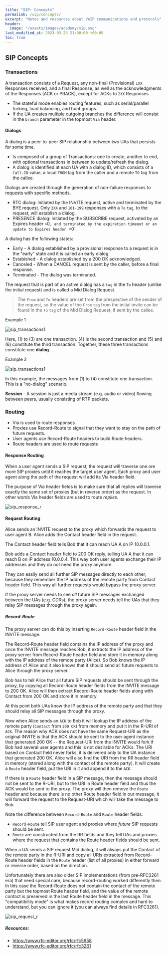 ```yaml
---
title: "SIP: Concepts"
permalink: /sip/concepts/
excerpt: "Notes and resources about VoIP communications and protocols"
header:
  image: "/assets/images/academy/sip.svg"
last_modified_at: 2023-03-23 21:00:00 +00:00
toc: true
---
```


## SIP Concepts

### Transactions
A transaction consists of a Request, any non-final (Provisional) `1XX` Responses received, and a final Response, as well as the acknowledgments of the Responses (ACK or PRACK), except for ACKs to `2XX` Responses.
* The stateful mode enables routing features, such as serial/parallel forking, load balancing, and hunt groups.
* If the UA creates multiple outgoing branches the difference will consist in the `branch` parameter in the topmost `Via` header.

#### Dialogs
A dialog is a peer-to-peer SIP relationship between two UAs that persists for some time. 
* Is composed of a group of Transactions: one to create, another to end, with optional transactions in between to update/refresh the dialog.
* A dialog is identified at each UA with a dialog ID, which consists of a `Call-ID` value, a local `FROM` tag from the caller and a remote `TO` tag from the callee.

Dialogs are created through the generation of non-failure responses to requests with specific methods. 
* RTC dialog: Initiated by the INVITE request, active and terminated by the BYE request. Only `2XX` and `101-199` responses with a `To` `tag`, to the request, will establish a dialog.
* PRESENCE dialog: Initiated by the SUBSCRIBE request, activated by an Expires header `>`0`, and terminated by the expiration timeout or an update to Expires header `=0`.

A dialog has the following states:
* Early - A dialog established by a provisional response to a request is in the "early" state and it is called an early dialog.
* Estabished - A dialog established by a 200 OK acknowledged.
* Canceled - When a CANCEL request is sent by the caller, before a final response.
* Terminated - The dialog was terminated.

The request that is part of an active dialog has a `tag` in the `To` header (unlike the initial request) and is called a Mid Dialog Request.

> The `From` and `To` headers are set from the prespective of the sender of the request, so the value of the `From` `tag` from the initial invite can be found in the `To` `tag` of the Mid Dialog Request, if sent by the callee.

Example 1

![sip_transactions1](http://www.plantuml.com/plantuml/proxy?cache=no&fmt=svg&src=https://raw.githubusercontent.com/bandonga/bandonga.github.io/master/assets/puml/sip_transactions1.puml)

Here, (1) to (3) are one transaction. (4) is the second transaction and (5) and (6) constitute the third transaction. Together, these three transactions constitute one **dialog**.

Example 2

![sip_transactions1](http://www.plantuml.com/plantuml/proxy?cache=no&fmt=svg&src=https://raw.githubusercontent.com/bandonga/bandonga.github.io/master/assets/puml/sip_transactions2.puml)

In this example, the messages from (1) to (4) constitute one transaction. This is a "no-dialog" scenario.

**Session** - A session is just a media stream (e.g. audio or video) flowing between peers, usually consisting of RTP packets.


### Routing

* Via is used to route responses
* Proxies use Record-Route to signal that they want to stay on the path of future requests.
* User agents use Record-Route headers to build Route headers.
* Route headers are used to route requests

#### Response Routing

When a user agent sends a SIP request, the request will traverse one ore more SIP proxies until it reaches the target user agent. Each proxy and user agent along the path of the request will add its Via header field.

The purpose of Via header fields is to make sure that all replies will traverse exactly the same set of proxies (but in reverse order) as the request. In other words Via header fields are used to route *replies*.

![sip_response_r](http://www.plantuml.com/plantuml/proxy?cache=no&fmt=svg&src=https://raw.githubusercontent.com/bandonga/bandonga.github.io/master/assets/puml/sip_response_r.puml)

#### Request Routing

Alice sends an INVITE request to the proxy which forwards the request to user agent B. 
Alice adds the Contact header field in the request.

The Contact header field tells Bob that it can reach UA A on IP 10.0.0.1.

Bob adds a Contact header field to 200 OK reply, telling UA A that it can reach B on IP address 10.0.0.4.
This way both user agents exchange their IP addresses and they do not need the proxy anymore.

They can easily send all further SIP messages directly to each other, because they remember the IP address of the remote party from Contact header field.
This way all further requests would bypass the proxy server.

If the proxy server needs to see *all* future SIP messages exchanged between the UAs (e.g. CDRs), the proxy server needs tell the UAs that they relay SIP messages through the proxy again.

##### Record-Route

The proxy server can do this by inserting `Record-Route` header field in the INVITE message.

The Record-Route header field contains the IP address of the proxy and once the INVITE message reaches Bob, it extracts the IP address of the proxy server from Record-Route header field and store it in memory along with the IP address of the remote party (Alice).
So Bob knows the IP address of Alice and it also knows that it should send all future requests to Alice through the proxy server.

Bob has to tell Alice that all future SIP requests should be sent through the proxy, by copying all Record-Route header fields from the INVITE message to 200 OK. Alice will then extract Record-Route header fields along with Contact from 200 OK and store it in memory.

At this point both UAs know the IP address of the remote party and that they should relay all SIP messages through the proxy.

Now when Alice sends an `ACK` to Bob it will lookup the IP address of the remote party (`Contact` from `200 OK`) from memory and put it in the R-URI of `ACK`. The reason why ACK does not have the same Request-URI as the original INVITE is that the ACK should be sent to the user agent instance that generated 200 OK -- the Request-URI from the INVITE would fork if Bob had several user agents and this is not desirable for ACKs.
The URI based on Contact field never forks, it is delivered only to the UA instance that generated 200 OK. Alice will also find the URI from the RR header field in memory (stored along with the contact of the remote party). It will create a `Route` header field, put the URI in it and append it to the `ACK`.

If there is a `Route` header field in a SIP message, then the message should not be sent to the R-URI, but to the URI in Route header field and thus the ACK would be sent to the proxy. The proxy will then remove the `Route` header and because there is no other Route header field in our message, it will forward the request to the Request-URI which will take the message to Bob.

Note the difference between `Record-Route` and `Route` header fields:
* `Record-Route` tell SIP user agent and proxies where *future* SIP requests should be sent.
* `Route` are constructed from the RR fields and they tell UAs and proxies where the request that contains the Route header fields should be sent.

When a UA sends a SIP request Mid dialog, it will always put the Contact of the remote party in the R-URI and copy all URIs extracted from Record-Route header fields in the `Route` header (list of all proxies) in either forward or reverse order, based on the direction.

Unfortunately there are also older SIP implementations (from pre-RFC3261 era) that need special care, because record-routing worked differently then. In this case the Record-Route does not contain the contact of the remote party but the topmost Route header field, and the value of the remote contact is preserved in the last Route header field in the message. This "compatibility mode" is what makes record routing complex and hard to understand, but you can ignore it (you can always find details in RFC3261).

![sip_request_r](http://www.plantuml.com/plantuml/proxy?cache=no&fmt=svg&src=https://raw.githubusercontent.com/bandonga/bandonga.github.io/master/assets/puml/sip_request_r.puml)

##### Resources:
* https://www.rfc-editor.org/rfc/rfc5658
* https://www.rfc-editor.org/rfc/rfc3261
